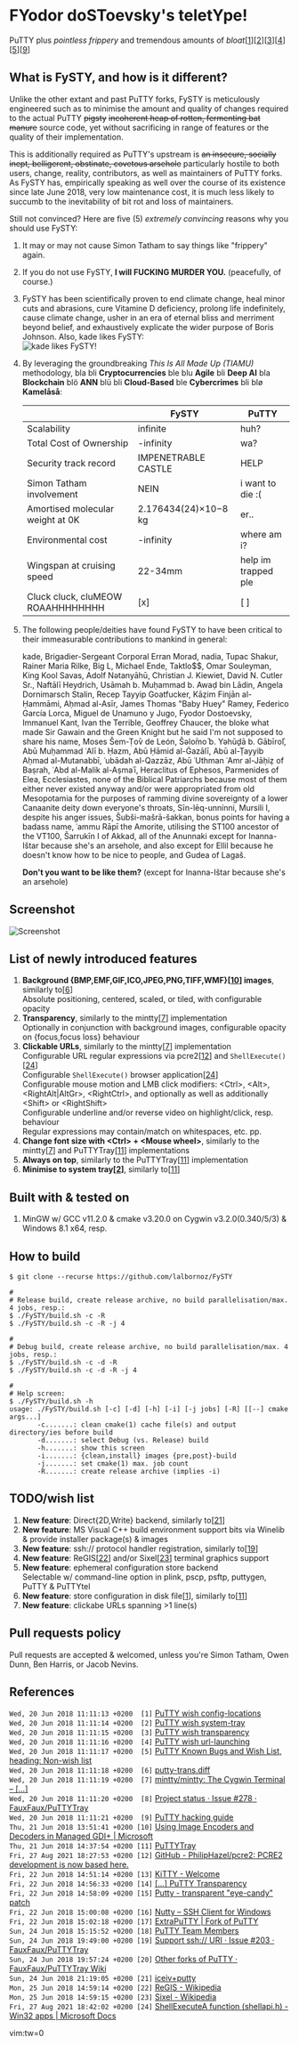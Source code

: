 # **FY**odor do**ST**oevsky's telet**Y**pe!
PuTTY plus *pointless frippery* and tremendous amounts of *bloat*[[1](#r1)][[2](#r2)][[3](#r3)][[4](#r4)][[5](#r5)][[9](#r9)]

## What is FySTY, and how is it different?

Unlike the other extant and past PuTTY forks, FySTY is meticulously
engineered such as to minimise the amount and quality of changes required
to the actual PuTTY ~~pigsty~~ ~~incoherent heap of rotten, fermenting
bat manure~~ source code, yet without sacrificing in range of features or
the quality of their implementation.  
  
This is additionally required as PuTTY's upstream is ~~an insecure, socially
inept, belligerent, obstinate, covetous arsehole~~ particularly hostile to
both users, change, reality, contributors, as well as maintainers of PuTTY
forks. As FySTY has, empirically speaking as well over the course of its
existence since late June 2018, very low maintenance cost, it is much less
likely to succumb to the inevitability of bit rot and loss of maintainers.
  
Still not convinced? Here are five (5) *extremely convincing* reasons why
you should use FySTY:  
  
1. It may or may not cause Simon Tatham to say things like "frippery" again.

2. If you do not use FySTY, **I will FUCKING MURDER YOU.**
   (peacefully, of course.)

3. FySTY has been scientifically proven to end climate change, heal minor
   cuts and abrasions, cure Vitamine D deficiency, prolong life indefinitely,
   cause climate change, usher in an era of eternal bliss and merriment beyond
   belief, and exhaustively explicate the wider purpose of Boris Johnson.
   Also, kade likes FySTY:  
   ![kade likes FySTY!](https://github.com/lalbornoz/FySTY/raw/master/FySTY/kade_FySTY_endorsement.png "kade likes FySTY!")

4. By leveraging the groundbreaking *This Is All Made Up (TIAMU)* methodology,
   bla bli **Cryptocurrencies** ble blu **Agile** bli **Deep AI** bla
   **Blockchain** blö **ANN** blü bli **Cloud-Based** ble **Cybercrimes**
   bli blø **Kamelåså**:  
  
   |                                  | FySTY                | PuTTY              |
   |----------------------------------|----------------------|--------------------|
   | Scalability                      | infinite             | huh?               |
   | Total Cost of Ownership          | -infinity            | wa?                |
   | Security track record            | IMPENETRABLE CASTLE  | HELP               |
   | Simon Tatham involvement         | NEIN                 | i want to die :(   |
   | Amortised molecular weight at 0K | 2.176434(24)×10−8 kg | er..               |
   | Environmental cost               | -infinity            | where am i?        |
   | Wingspan at cruising speed       | 22-34mm              | help im trapped ple|
   | Cluck cluck, cluMEOW ROAAHHHHHHHH| [x]                  | [ ]                |

5. The following people/deities have found FySTY to have been critical to
   their immeasurable contributions to mankind in general:  
  
   kade, Brigadier-Sergeant Corporal Erran Morad, nadia, Tupac Shakur, Rainer
   Maria Rilke, Big L, Michael Ende, Taktlo$$, Omar Souleyman, King Kool Savas,
   Adolf Nətanyāhū, Christian J. Kiewiet, David N. Cutler Sr., Naftālī
   Heydrich, Usāmah b. Muḥammad b. Awaḍ bin Lādin, Angela Dornimarsch
   Stalin, Recep Tayyip Goatfucker, Kāẓim Finjān al-Ḥammāmi, Aḥmad
   al-Asīr, James Thomas "Baby Huey" Ramey, Federico García Lorca, Miguel
   de Unamuno y Jugo, Fyodor Dostoevsky, Immanuel Kant, Ivan the Terrible,
   Geoffrey Chaucer, the bloke what made Sir Gawain and the Green Knight
   but he said I'm not supposed to share his name, Moses Šem-Ṭо̄v de
   León, Šəlо̄mо̄ b. Yəhūḏā b. Gābīrо̄l, Abū Muḥammad
   ʿAlī b. Ḥazm, Abū Ḥāmid al-Ġazālī, Abū al-Ṭayyib Aḥmad
   al-Mutanabbī, ʿubādah al-Qazzāz, Abū ʿUthman ʿAmr al-Jāḥiẓ of
   Baṣrah, ʿAbd al-Malik al-Aṣmaʿī, Heraclitus of Ephesos, Parmenides
   of Elea, Ecclesiastes, none of the Biblical Patriarchs because most
   of them either never existed anyway and/or were appropriated from old
   Mesopotamia for the purposes of ramming divine sovereignty of a lower
   Canaanite deity down everyone's throats, Sīn-lēq-unnínni, Mursili I,
   despite his anger issues, Šubši-mašrā-šakkan, bonus points for having
   a badass name, ʿammu Rāpī the Amorite, utilising the ST100 ancestor
   of the VT100, Šarrukīn I of Akkad, all of the Anunnaki except for Inanna-Ištar
   because she's an arsehole, and also except for Ellil because he doesn't
   know how to be nice to people, and Gudea of Lagaš.  
  
   **Don't you want to be like them?** (except for Inanna-Ištar because she's an arsehole)

## Screenshot
![Screenshot](https://github.com/lalbornoz/FySTY/raw/master/FySTY/FySTY.png "Screenshot")

## List of newly introduced features
1. **Background {BMP,EMF,GIF,ICO,JPEG,PNG,TIFF,WMF}[[10](#r10)] images**, similarly to[[6](#r6)]  
   Absolute positioning, centered, scaled, or tiled, with configurable opacity
2. **Transparency**, similarly to the mintty[[7](#r7)] implementation  
   Optionally in conjunction with background images, configurable opacity on {focus,focus loss} behaviour
3. **Clickable URLs**, similarly to the mintty[[7](#r7)] implementation  
   Configurable URL regular expressions via pcre2[[12](#r12)] and ``ShellExecute()``[[24](#r24)]  
   Configurable ``ShellExecute()`` browser application[[24](#r24)]  
   Configurable mouse motion and LMB click modifiers:
   \<Ctrl\>, \<Alt\>, \<RightAlt|AltGr\>, \<RightCtrl\>,
   and optionally as well as additionally \<Shift\> or \<RightShift\>  
   Configurable underline and/or reverse video on highlight/click, resp. behaviour  
   Regular expressions may contain/match on whitespaces, etc. pp.
4. **Change font size with \<Ctrl\> + \<Mouse wheel\>**, similarly to the mintty[[7](#r7)] and PuTTYTray[[11](#r11)] implementations  
5. **Always on top**, similarly to the PuTTYTray[[11](#r11)] implementation
6. **Minimise to system tray[[2](#r2)]**, similarly to[[11](#r11)]

## Built with & tested on
1. MinGW w/ GCC v11.2.0 & cmake v3.20.0 on Cygwin v3.2.0(0.340/5/3) & Windows 8.1 x64, resp.

## How to build
```shell
$ git clone --recurse https://github.com/lalbornoz/FySTY

#
# Release build, create release archive, no build parallelisation/max. 4 jobs, resp.:
$ ./FySTY/build.sh -c -R
$ ./FySTY/build.sh -c -R -j 4

#
# Debug build, create release archive, no build parallelisation/max. 4 jobs, resp.:
$ ./FySTY/build.sh -c -d -R
$ ./FySTY/build.sh -c -d -R -j 4

#
# Help screen:
$ ./FySTY/build.sh -h
usage: ./FySTY/build.sh [-c] [-d] [-h] [-i] [-j jobs] [-R] [[--] cmake args...]
       -c.......: clean cmake(1) cache file(s) and output directory/ies before build
       -d.......: select Debug (vs. Release) build
       -h.......: show this screen
       -i.......: {clean,install} images {pre,post}-build
       -j.......: set cmake(1) max. job count
       -R.......: create release archive (implies -i)
```

## TODO/wish list
1. **New feature**: Direct{2D,Write} backend, similarly to[[21](#r21)]
2. **New feature**: MS Visual C++ build environment support bits via Winelib & provide installer package(s) & images
3. **New feature**: ssh:// protocol handler registration, similarly to[[19](#r19)]
4. **New feature**: ReGIS[[22](#r22)] and/or Sixel[[23](#r23)] terminal graphics support
5. **New feature**: ephemeral configuration store backend  
   Selectable w/ command-line option in plink, pscp, psftp, puttygen, PuTTY & PuTTYtel
6. **New feature**: store configuration in disk file[[1](#r1)], similarly to[[11](#r11)]
7. **New feature**: clickabe URLs spanning >1 line(s)

## Pull requests policy
Pull requests are accepted & welcomed, unless you're Simon Tatham, Owen Dunn,
Ben Harris, or Jacob Nevins.

## References
``Wed, 20 Jun 2018 11:11:13 +0200  [1]`` <a href="https://www.chiark.greenend.org.uk/~sgtatham/putty/wishlist/config-locations.html" id="r1">PuTTY wish config-locations</a>  
``Wed, 20 Jun 2018 11:11:14 +0200  [2]`` <a href="https://www.chiark.greenend.org.uk/~sgtatham/putty/wishlist/system-tray.html" id="r2">PuTTY wish system-tray</a>  
``Wed, 20 Jun 2018 11:11:15 +0200  [3]`` <a href="https://www.chiark.greenend.org.uk/~sgtatham/putty/wishlist/transparency.html" id="r3">PuTTY wish transparency</a>  
``Wed, 20 Jun 2018 11:11:16 +0200  [4]`` <a href="https://www.chiark.greenend.org.uk/~sgtatham/putty/wishlist/url-launching.html" id="r4">PuTTY wish url-launching</a>  
``Wed, 20 Jun 2018 11:11:17 +0200  [5]`` <a href="https://www.chiark.greenend.org.uk/~sgtatham/putty/wishlist" id="r5">PuTTY Known Bugs and Wish List, heading: Non-wish list</a>  
``Wed, 20 Jun 2018 11:11:18 +0200  [6]`` <a href="http://web.archive.org/web/20161013192410/http://www.covidimus.net/projects/putty/2005-10-6/putty-trans.diff" id="r6">putty-trans.diff</a>  
``Wed, 20 Jun 2018 11:11:19 +0200  [7]`` <a href="https://github.com/mintty/mintty" id="r7">mintty/mintty: The Cygwin Terminal – [...]</a>  
``Wed, 20 Jun 2018 11:11:20 +0200  [8]`` <a href="https://github.com/FauxFaux/PuTTYTray/issues/278" id="r8">Project status · Issue #278 · FauxFaux/PuTTYTray</a>  
``Wed, 20 Jun 2018 11:11:21 +0200  [9]`` <a href="https://tartarus.org/~simon/putty-snapshots/htmldoc/AppendixD.html" id="r9">PuTTY hacking guide</a>  
``Thu, 21 Jun 2018 13:51:41 +0200 [10]`` <a href="https://docs.microsoft.com/en-us/dotnet/framework/winforms/advanced/using-image-encoders-and-decoders-in-managed-gdi" id="r10">Using Image Encoders and Decoders in Managed GDI+ | Microsoft</a>  
``Thu, 21 Jun 2018 14:37:54 +0200 [11]`` <a href="https://puttytray.goeswhere.com" id="r11">PuTTYTray</a>  
``Fri, 27 Aug 2021 18:27:53 +0200 [12]`` <a href="https://github.com/PhilipHazel/pcre2" id="r12">GitHub - PhilipHazel/pcre2: PCRE2 development is now based here.</a>  
``Fri, 22 Jun 2018 14:51:14 +0200 [13]`` <a href="http://www.9bis.net/kitty" id="r13">KiTTY - Welcome</a>  
``Fri, 22 Jun 2018 14:56:33 +0200 [14]`` <a href="http://web.archive.org/web/20161013192410/http://www.covidimus.net/projects/putty" id="r14">[...] PuTTY Transparency</a>  
``Fri, 22 Jun 2018 14:58:09 +0200 [15]`` <a href="http://web.archive.org/web/20120505105249/http://cprogramming.hu/transputty/" id="r15">Putty - transparent "eye-candy" patch</a>  
``Fri, 22 Jun 2018 15:00:08 +0200 [16]`` <a href="http://web.archive.org/web/20150214071803/http://groehn.net/nutty/" id="r16">Nutty – SSH Client for Windows</a>  
``Fri, 22 Jun 2018 15:02:18 +0200 [17]`` <a href="http://www.extraputty.com/" id="r17">ExtraPuTTY | Fork of PuTTY</a>  
``Sun, 24 Jun 2018 15:15:52 +0200 [18]`` <a href="https://www.chiark.greenend.org.uk/~sgtatham/putty/team.html" id="r18">PuTTY Team Members</a>  
``Sun, 24 Jun 2018 19:49:00 +0200 [19]`` <a href="https://github.com/FauxFaux/PuTTYTray/issues/203" id="r19">Support ssh:// URI · Issue #203 · FauxFaux/PuTTYTray</a>  
``Sun, 24 Jun 2018 19:57:24 +0200 [20]`` <a href="https://github.com/FauxFaux/PuTTYTray/wiki/Other-forks-of-PuTTY" id="r20">Other forks of PuTTY · FauxFaux/PuTTYTray Wiki</a>  
``Sun, 24 Jun 2018 21:19:05 +0200 [21]`` <a href="https://ice.hotmint.com/putty/d2ddw.html" id="r21">iceiv+putty</a>  
``Mon, 25 Jun 2018 14:59:14 +0200 [22]`` <a href="https://en.wikipedia.org/wiki/ReGIS" id="r22">ReGIS - Wikipedia</a>  
``Mon, 25 Jun 2018 14:59:15 +0200 [23]`` <a href="https://en.wikipedia.org/wiki/Sixel" id="r23">Sixel - Wikipedia</a>  
``Fri, 27 Aug 2021 18:42:02 +0200 [24]`` <a href="https://docs.microsoft.com/en-us/windows/win32/api/shellapi/nf-shellapi-shellexecutea" id="r24">ShellExecuteA function (shellapi.h) - Win32 apps | Microsoft Docs</a>  
  
vim:tw=0
